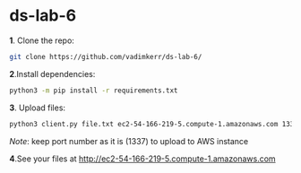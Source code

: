 # ds-lab-6

**1**. Clone the repo:
```bash
git clone https://github.com/vadimkerr/ds-lab-6/
```

**2**.Install dependencies:
```bash
python3 -m pip install -r requirements.txt
```


**3**. Upload files:
```bash
python3 client.py file.txt ec2-54-166-219-5.compute-1.amazonaws.com 1337
```
_Note_: keep port number as it is (1337) to upload to AWS instance

**4**.See your files at http://ec2-54-166-219-5.compute-1.amazonaws.com
